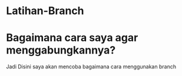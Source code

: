 # Latihan-Branch


Bagaimana cara saya agar menggabungkannya?
=======
Jadi Disini saya akan mencoba bagaimana cara menggunakan branch

